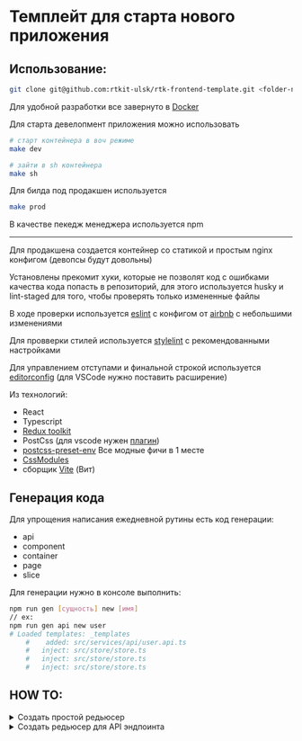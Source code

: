 # Темплейт для старта нового приложения

## Использование:

```sh
git clone git@github.com:rtkit-ulsk/rtk-frontend-template.git <folder-name>
```

Для удобной разработки все завернуто в [Docker](https://www.docker.com/)

Для старта девелопмент приложения можно использовать

```sh
# старт контейнера в воч режиме
make dev

# зайти в sh контейнера
make sh
```

Для билда под продакшен используется

```sh
make prod
```

В качестве пекедж менеджера используется npm
<hr>
Для продакшена создается контейнер со статикой и простым nginx конфигом (девопсы будут довольны)

Установлены прекомит хуки, которые не позволят код с ошибками качества кода попасть в репозиторий, для этого используется husky и lint-staged для того, чтобы проверять только измененные файлы

В ходе проверки используется [eslint](https://eslint.org/) с конфигом от [airbnb](https://www.npmjs.com/package/eslint-config-airbnb) с небольшими изменениями

Для провверки стилей используется [stylelint](https://stylelint.io/) с рекомендованными настройками

Для управлением отступами и финальной строкой используется [editorconfig](https://editorconfig.org/) (для VSCode нужно поставить расширение)

Из технологий:

- React
- Typescript
- [Redux toolkit](https://redux-toolkit.js.org/)
- PostCss (для vscode нужен [плагин](https://marketplace.visualstudio.com/items?itemName=csstools.postcss))
- [postcss-preset-env](https://github.com/csstools/postcss-plugins/tree/main/plugin-packs/postcss-preset-env) Все модные фичи в 1 месте
- [CssModules](https://github.com/css-modules/css-modules)
- сборщик [Vite](https://vitejs.dev/) (Вит)


## Генерация кода
Для упрощения написания ежедневной рутины есть код генерации:
- api
- component
- container
- page
- slice

Для генерации нужно в консоле выполнить:
```sh
npm run gen [сущность] new [имя]
// ex:
npm run gen api new user
# Loaded templates: _templates
    #    added: src/services/api/user.api.ts
    #   inject: src/store/store.ts
    #   inject: src/store/store.ts
    #   inject: src/store/store.ts
```



## HOW TO:
<details>
    <summary>Создать простой редьюсер</summary>

    В папке `store/slices` соласно [документации](https://redux-toolkit.js.org/tutorials/quick-start#create-a-redux-state-slice) toolkit создать файл

    Добавить редьюссер в `store.ts` в `configureStore`
</details>

<details>
    <summary>Создать редьюсер для API эндпоинта</summary>

    В папке `services/api/` соласно [документации](https://redux-toolkit.js.org/tutorials/rtk-query#setting-up-your-store-and-api-service) rtk-query создать файл

    Добавить редьюссер в `store.ts` в `configureStore` и обавить мидлвару тудаже
</details>
